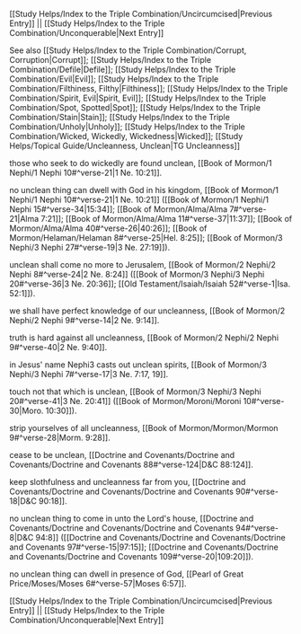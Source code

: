 [[Study Helps/Index to the Triple Combination/Uncircumcised|Previous Entry]]  ||  [[Study Helps/Index to the Triple Combination/Unconquerable|Next Entry]]

 See also [[Study Helps/Index to the Triple Combination/Corrupt, Corruption|Corrupt]]; [[Study Helps/Index to the Triple Combination/Defile|Defile]]; [[Study Helps/Index to the Triple Combination/Evil|Evil]]; [[Study Helps/Index to the Triple Combination/Filthiness, Filthy|Filthiness]]; [[Study Helps/Index to the Triple Combination/Spirit, Evil|Spirit, Evil]]; [[Study Helps/Index to the Triple Combination/Spot, Spotted|Spot]]; [[Study Helps/Index to the Triple Combination/Stain|Stain]]; [[Study Helps/Index to the Triple Combination/Unholy|Unholy]]; [[Study Helps/Index to the Triple Combination/Wicked, Wickedly, Wickedness|Wicked]]; [[Study Helps/Topical Guide/Uncleanness, Unclean|TG Uncleanness]]

 those who seek to do wickedly are found unclean, [[Book of Mormon/1 Nephi/1 Nephi 10#^verse-21|1 Ne. 10:21]].

 no unclean thing can dwell with God in his kingdom, [[Book of Mormon/1 Nephi/1 Nephi 10#^verse-21|1 Ne. 10:21]] ([[Book of Mormon/1 Nephi/1 Nephi 15#^verse-34|15:34]]; [[Book of Mormon/Alma/Alma 7#^verse-21|Alma 7:21]]; [[Book of Mormon/Alma/Alma 11#^verse-37|11:37]]; [[Book of Mormon/Alma/Alma 40#^verse-26|40:26]]; [[Book of Mormon/Helaman/Helaman 8#^verse-25|Hel. 8:25]]; [[Book of Mormon/3 Nephi/3 Nephi 27#^verse-19|3 Ne. 27:19]]).

 unclean shall come no more to Jerusalem, [[Book of Mormon/2 Nephi/2 Nephi 8#^verse-24|2 Ne. 8:24]] ([[Book of Mormon/3 Nephi/3 Nephi 20#^verse-36|3 Ne. 20:36]]; [[Old Testament/Isaiah/Isaiah 52#^verse-1|Isa. 52:1]]).

 we shall have perfect knowledge of our uncleanness, [[Book of Mormon/2 Nephi/2 Nephi 9#^verse-14|2 Ne. 9:14]].

 truth is hard against all uncleanness, [[Book of Mormon/2 Nephi/2 Nephi 9#^verse-40|2 Ne. 9:40]].

 in Jesus' name Nephi3 casts out unclean spirits, [[Book of Mormon/3 Nephi/3 Nephi 7#^verse-17|3 Ne. 7:17, 19]].

 touch not that which is unclean, [[Book of Mormon/3 Nephi/3 Nephi 20#^verse-41|3 Ne. 20:41]] ([[Book of Mormon/Moroni/Moroni 10#^verse-30|Moro. 10:30]]).

 strip yourselves of all uncleanness, [[Book of Mormon/Mormon/Mormon 9#^verse-28|Morm. 9:28]].

 cease to be unclean, [[Doctrine and Covenants/Doctrine and Covenants/Doctrine and Covenants 88#^verse-124|D&C 88:124]].

 keep slothfulness and uncleanness far from you, [[Doctrine and Covenants/Doctrine and Covenants/Doctrine and Covenants 90#^verse-18|D&C 90:18]].

 no unclean thing to come in unto the Lord's house, [[Doctrine and Covenants/Doctrine and Covenants/Doctrine and Covenants 94#^verse-8|D&C 94:8]] ([[Doctrine and Covenants/Doctrine and Covenants/Doctrine and Covenants 97#^verse-15|97:15]]; [[Doctrine and Covenants/Doctrine and Covenants/Doctrine and Covenants 109#^verse-20|109:20]]).

 no unclean thing can dwell in presence of God, [[Pearl of Great Price/Moses/Moses 6#^verse-57|Moses 6:57]].

[[Study Helps/Index to the Triple Combination/Uncircumcised|Previous Entry]]  ||  [[Study Helps/Index to the Triple Combination/Unconquerable|Next Entry]]